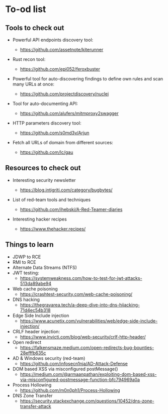 # To-od list
## Tools to check out
* Powerful API endpoints discovery tool:
  * https://github.com/assetnote/kiterunner
  
* Rust recon tool:
  * https://github.com/epi052/feroxbuster
  
* Powerful tool for auto-discovering findings to define own rules and scan many URLs at once:
  * https://github.com/projectdiscovery/nuclei
  
* Tool for auto-documenting API:
  * https://github.com/alufers/mitmproxy2swagger
  
* HTTP parameters discovery tool:
  * https://github.com/s0md3v/Arjun
  
* Fetch all URLs of domain from different sources:
  * https://github.com/lc/gau

## Resources to check out
* Interesting security newsletter
  * https://blog.intigriti.com/category/bugbytes/
  
* List of red-team tools and techniques
  * https://github.com/ihebski/A-Red-Teamer-diaries

* Interesting hacker recipes
  * https://www.thehacker.recipes/

## Things to learn
* JDWP to RCE
* RMI to RCE
* Alternate Data Streams (NTFS)
* JWT testing: 
  * https://systemweakness.com/how-to-test-for-jwt-attacks-513da89abe94
* Web cache poisoning
  * https://crashtest-security.com/web-cache-poisoning/
* DNS hacking
  * https://thegrayarea.tech/a-deep-dive-into-dns-hijacking-71d4ec54b318
* Edge Side Include injection
  * https://www.acunetix.com/vulnerabilities/web/edge-side-include-injection/
* CRLF header injection:
  * https://www.invicti.com/blog/web-security/crlf-http-header/
* Open redirect
  * https://falkensmaze.medium.com/open-redirects-bug-bounties-28efffb635c
* AD & Windows security (red-team)
  * https://github.com/infosecn1nja/AD-Attack-Defense
* DOM based XSS via misconfigured postMessage()
  * https://medium.com/@armaanpathan/exploiting-dom-based-xss-via-misconfigured-postmessage-function-bfc794969a0a
* Process Hollowing
  * https://github.com/m0n0ph1/Process-Hollowing
* DNS Zone Transfer
  * https://security.stackexchange.com/questions/10452/dns-zone-transfer-attack